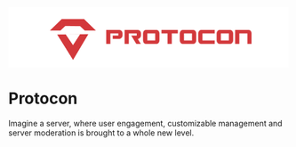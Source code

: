 <p align="center">
    <img src="./banner.png" alt="Protocon banner" align="center" />
</p>

# Protocon
Imagine a server, where user engagement, customizable management and server moderation is brought to a whole new level.
